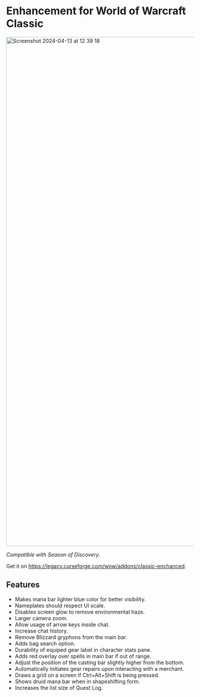 # Enhancement for World of Warcraft Classic

<img width="1369" alt="Screenshot 2024-04-13 at 12 39 18" src="https://github.com/mitjafelicijan/ClassicEnhanced/assets/296714/553d41fa-3b38-4e4e-82b1-64ea11fd4e19">

*Compatible with Season of Discovery.*

Get it on https://legacy.curseforge.com/wow/addons/classic-enchanced.

## Features

- Makes mana bar lighter blue color for better visibility.
- Nameplates should respect UI scale.
- Disables screen glow to remove environmental haze.
- Larger camera zoom.
- Allow usage of arrow keys inside chat.
- Increase chat history.
- Remove Blizzard gryphons from the main bar.
- Adds bag search option.
- Durability of equiped gear label in character stats pane.
- Adds red overlay over spells in main bar if out of range.
- Adjust the position of the casting bar slightly higher from the bottom.
- Automatically initiates gear repairs upon interacting with a merchant.
- Draws a grid on a screen if Ctrl+Alt+Shift is being pressed.
- Shows druid mana bar when in shapeshifting form.
- Increases the list size of Quest Log.
